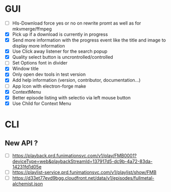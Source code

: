 # GUI

- [ ] Hls-Download force yes or no on rewrite promt as well as for mkvmerge/ffmpeg
- [x] Pick up if a download is currently in progress
- [x] Send more information with the progress event like the title and image to display more information
- [x] Use Click away listener for the search popup
- [x] Quality select button is uncrontrolled/controlled
- [ ] Set Options font in divider
- [x] Window title
- [x] Only open dev tools in test version
- [x] Add help information (version, contributor, documentation...)
- [ ] App Icon with electron-forge make
- [x] ContextMenu
- [x] Better episode listing with selectio via left mouse button
- [x] Use Child for Context Menu

# CLI
## New API ?
- [ ] https://playback.prd.funimationsvc.com/v1/play/FMB0001?deviceType=web&playbackStreamId=137917d5-dc9b-4a72-83da-14231fd1d05e
- [ ] https://playlist-service.prd.funimationsvc.com/v1/playlist/show/FMB
- [ ] https://d33et77evd9bgg.cloudfront.net/data/v1/episodes/fullmetal-alchemist.json